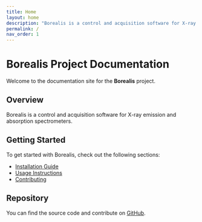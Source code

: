 ```yaml
---
title: Home
layout: home
description: "Borealis is a control and acquisition software for X-ray emission and absorption spectrometers"
permalink: /
nav_order: 1
---
```


# Borealis Project Documentation

Welcome to the documentation site for the **Borealis** project.

## Overview

Borealis is a control and acquisition software for X-ray emission and absorption 
spectrometers.

## Getting Started

To get started with Borealis, check out the following sections:

- [Installation Guide](installation)
- [Usage Instructions](usage)
- [Contributing](contributing)

## Repository

You can find the source code and contribute on [GitHub](https://github.com/avancra/Borealis).
